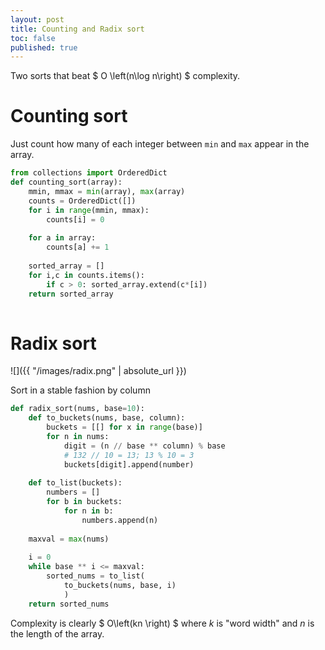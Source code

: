 ```yaml
---
layout: post
title: Counting and Radix sort
toc: false
published: true
---
```


Two sorts that beat $ O \left(n\log n\right) $ complexity.

# Counting sort

Just count how many of each integer between `min` and `max` appear in the array.

```python
from collections import OrderedDict
def counting_sort(array):
    mmin, mmax = min(array), max(array)
    counts = OrderedDict([])
    for i in range(mmin, mmax):
        counts[i] = 0
        
    for a in array:
        counts[a] += 1
    
    sorted_array = []
    for i,c in counts.items():
        if c > 0: sorted_array.extend(c*[i])
    return sorted_array
        
```

# Radix sort

![]({{ "/images/radix.png" | absolute_url }})

Sort in a stable fashion by column


```python
def radix_sort(nums, base=10):
    def to_buckets(nums, base, column):
        buckets = [[] for x in range(base)]
        for n in nums:
            digit = (n // base ** column) % base
            # 132 // 10 = 13; 13 % 10 = 3
            buckets[digit].append(number)
        
    def to_list(buckets):
        numbers = []
        for b in buckets:
            for n in b:
                numbers.append(n)
    
    maxval = max(nums)
    
    i = 0
    while base ** i <= maxval:
        sorted_nums = to_list(
            to_buckets(nums, base, i)
            )
    return sorted_nums
```

Complexity is clearly $ O\left(kn \right) $ where $k$ is "word width" and $n$ is the length of the array.
